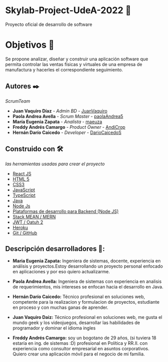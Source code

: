 # Skylab-Project-UdeA-2022 🚀
Proyecto oficial de desarrollo de software  

# Objetivos 🎯
Se propone analizar, diseñar y construir una aplicación software que permita 
controlar las ventas físicas y virtuales de una empresa de manufactura y hacerles 
el correspondiente seguimiento.

## Autores ✒️

_ScrumTeam_

* **Juan Vaquiro Díaz** - *Admin BD* - [JuanVaquiro](https://github.com/JuanVaquiro)
* **Paola Andrea Avella** - *Scrum Master* - [paolaAndrea5](https://github.com/paolaAndrea5)
* **María Eugenia Zapata** - *Analista* - [maeuza](https://github.com/maeuza)
* **Freddy Andrés Camargo** - *Product Owner* - [AndiCrop](https://github.com/AndiCrop)
* **Hernán Darío Caicedo** - *Developer* - [DarioCaicedoS](https://github.com/DarioCaicedoS)

## Construido con 🛠️

 _las herramientas usadas para crear el proyecto_

* [React JS]()  
* [HTML 5 ]()  
* [CSS3 ]()
* [JavaScript ]()
* [TypeScript ]()
* [Java ]()
* [Node Js]()
* [Plataformas de desarrollo para Backend (Node JS)]()
* [Stack MEAN / MERN]()
* [JWT / Oatuh 2]()
* [Heroku]()
* [Git / GitHub]()


## Descripción desarrolladores 📑:

* **Maria Eugenia Zapata:**  Ingeniera de sistemas, docente, experiencia en análisis y proyectos.Estoy desarrollando un proyecto personal enfocado en aplicaciones y por eso quiero actualizarme.

* **Paola Andrea Avella:** Ingeniera de sistemas con experiencia en analisis de requerimientos, mis intereses se enfocan hacia el desarrollo en Java.

* **Hernán Darío Caicedo:** Técnico profesional en soluciones web, competente para la realizacion y formulacion de proyectos, estudiante en proceso y con muchas ganas de aprender.

* **Juan Vaquiro Daiz:** Técnico profesional en soluciones web, me gusta el mundo geek y los videojuegos, desarrollar las habilidades de programador y dominar el idioma ingles 

* **Freddy Andrés Camargo:** soy un bogotano de 29 años, (si tuviera 18 estaría en ing. de sistemas :D) profesional en Política y RR.II. con experiencia como consultor empresarial en asuntos corporativos. Quiero crear una aplicación móvil para el negocio de mi familia.

